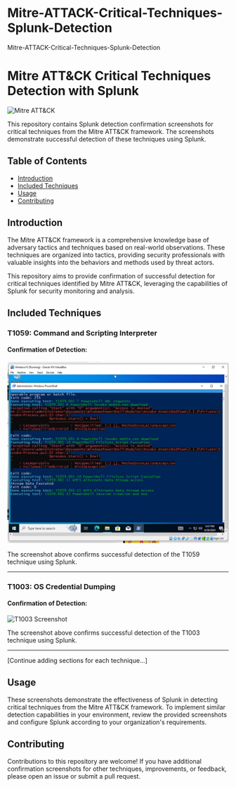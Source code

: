 # Mitre-ATTACK-Critical-Techniques-Splunk-Detection
Mitre-ATTACK-Critical-Techniques-Splunk-Detection
# Mitre ATT&CK Critical Techniques Detection with Splunk

![Mitre ATT&CK](https://raw.githubusercontent.com/mitre/attack-website/master/assets/images/logo.png)

This repository contains Splunk detection confirmation screenshots for critical techniques from the Mitre ATT&CK framework. The screenshots demonstrate successful detection of these techniques using Splunk.

## Table of Contents

- [Introduction](#introduction)
- [Included Techniques](#included-techniques)
- [Usage](#usage)
- [Contributing](#contributing)

## Introduction

The Mitre ATT&CK framework is a comprehensive knowledge base of adversary tactics and techniques based on real-world observations. These techniques are organized into tactics, providing security professionals with valuable insights into the behaviors and methods used by threat actors.

This repository aims to provide confirmation of successful detection for critical techniques identified by Mitre ATT&CK, leveraging the capabilities of Splunk for security monitoring and analysis.

## Included Techniques

### T1059: Command and Scripting Interpreter

#### Confirmation of Detection:

![T1059 Screenshot](AtomicRedTeam/WindowsT1059_001.png)

The screenshot above confirms successful detection of the T1059 technique using Splunk.

---

### T1003: OS Credential Dumping

#### Confirmation of Detection:

![T1003 Screenshot](AtomicRedTeam/T1003_001.png)

The screenshot above confirms successful detection of the T1003 technique using Splunk.

---

[Continue adding sections for each technique...]

## Usage

These screenshots demonstrate the effectiveness of Splunk in detecting critical techniques from the Mitre ATT&CK framework. To implement similar detection capabilities in your environment, review the provided screenshots and configure Splunk according to your organization's requirements.

## Contributing

Contributions to this repository are welcome! If you have additional confirmation screenshots for other techniques, improvements, or feedback, please open an issue or submit a pull request.


